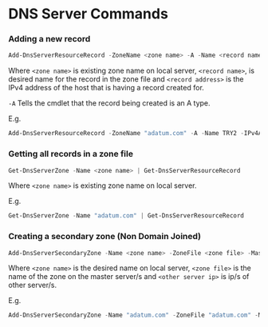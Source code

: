 # DNS Server Commands

### Adding a new record
```PowerShell
Add-DnsServerResourceRecord -ZoneName <zone name> -A -Name <record name> -IPv4Address <record address> -CreatePtr
```

Where `<zone name>` is existing zone name on local server, `<record name>`, is desired name for the record in the zone file and `<record address>` is the IPv4 address of the host that is having a record created for.

`-A` Tells the cmdlet that the record being created is an A type.

E.g.
```PowerShell
Add-DnsServerResourceRecord -ZoneName "adatum.com" -A -Name TRY2 -IPv4Address 192.168.1.202 -CreatePtr
```

### Getting all records in a zone file

```PowerShell
Get-DnsServerZone -Name <zone name> | Get-DnsServerResourceRecord
```

Where `<zone name>` is existing zone name on local server.

E.g.
```PowerShell
Get-DnsServerZone -Name "adatum.com" | Get-DnsServerResourceRecord
```

### Creating a secondary zone (Non Domain Joined)

```PowerShell
Add-DnsServerSecondaryZone -Name <zone name> -ZoneFile <zone file> -MasterServers <other server ip>
```

Where `<zone name>` is the desired name on local server, `<zone file>` is the name of the zone on the master server/s and `<other server ip>` is ip/s of other server/s.

E.g.
```PowerShell
Add-DnsServerSecondaryZone -Name "adatum.com" -ZoneFile "adatum.com" -MasterServers 172.16.0.10
```
